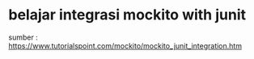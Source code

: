 # belajar integrasi mockito with junit

sumber : https://www.tutorialspoint.com/mockito/mockito_junit_integration.htm